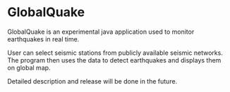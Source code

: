 # GlobalQuake

GlobalQuake is an experimental java application used to monitor earthquakes in real time.

User can select seismic stations from publicly available seismic networks. 
The program then uses the data to detect earthquakes and displays them on global map.

Detailed description and release will be done in the future.
